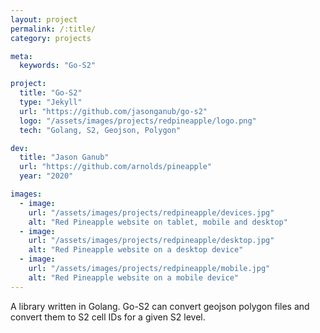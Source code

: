 ```yaml
---
layout: project
permalink: /:title/
category: projects

meta:
  keywords: "Go-S2"

project:
  title: "Go-S2"
  type: "Jekyll"
  url: "https://github.com/jasonganub/go-s2"
  logo: "/assets/images/projects/redpineapple/logo.png"
  tech: "Golang, S2, Geojson, Polygon"

dev:
  title: "Jason Ganub"
  url: "https://github.com/arnolds/pineapple"
  year: "2020"

images:
  - image:
    url: "/assets/images/projects/redpineapple/devices.jpg"
    alt: "Red Pineapple website on tablet, mobile and desktop"
  - image:
    url: "/assets/images/projects/redpineapple/desktop.jpg"
    alt: "Red Pineapple website on a desktop device"
  - image:
    url: "/assets/images/projects/redpineapple/mobile.jpg"
    alt: "Red Pineapple website on a mobile device"
---
```

<p>A library written in Golang. Go-S2 can convert geojson polygon files and convert them to S2 cell IDs for a given S2 level.</p>
